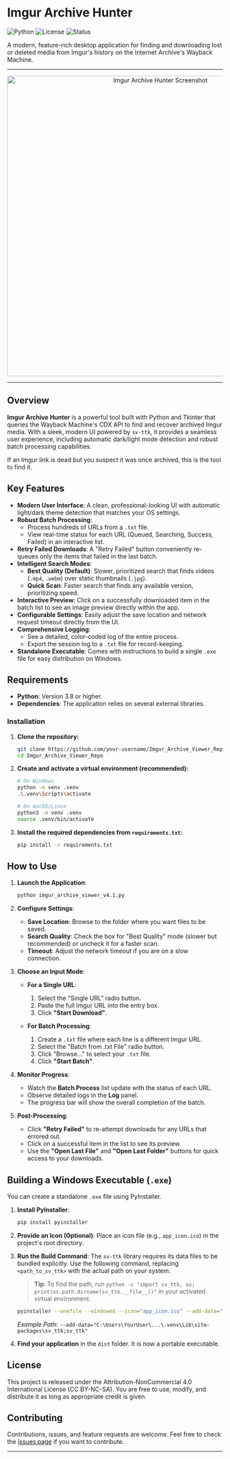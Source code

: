 # Imgur Archive Hunter

![Python](https://img.shields.io/badge/Python-3.8+-blue.svg)
![License](https://img.shields.io/badge/License-MIT-green.svg)
![Status](https://img.shields.io/badge/status-active-brightgreen.svg)

A modern, feature-rich desktop application for finding and downloading lost or deleted media from Imgur's history on the Internet Archive's Wayback Machine.

---

<p align="center">
  <!-- IMPORTANT: Replace this with a screenshot or GIF of your v4.1 application! -->
  <img src="https://i.imgur.com/qMUujbP.png" alt="Imgur Archive Hunter Screenshot" width="700"/>
</p>

---

## Overview

**Imgur Archive Hunter** is a powerful tool built with Python and Tkinter that queries the Wayback Machine's CDX API to find and recover archived Imgur media. With a sleek, modern UI powered by `sv-ttk`, it provides a seamless user experience, including automatic dark/light mode detection and robust batch processing capabilities.

If an Imgur link is dead but you suspect it was once archived, this is the tool to find it.

## Key Features

- **Modern User Interface**: A clean, professional-looking UI with automatic light/dark theme detection that matches your OS settings.
- **Robust Batch Processing**:
    - Process hundreds of URLs from a `.txt` file.
    - View real-time status for each URL (Queued, Searching, Success, Failed) in an interactive list.
- **Retry Failed Downloads**: A "Retry Failed" button conveniently re-queues only the items that failed in the last batch.
- **Intelligent Search Modes**:
    - **Best Quality (Default)**: Slower, prioritized search that finds videos (`.mp4`, `.webm`) over static thumbnails (`.jpg`).
    - **Quick Scan**: Faster search that finds any available version, prioritizing speed.
- **Interactive Preview**: Click on a successfully downloaded item in the batch list to see an image preview directly within the app.
- **Configurable Settings**: Easily adjust the save location and network request timeout directly from the UI.
- **Comprehensive Logging**:
    - See a detailed, color-coded log of the entire process.
    - Export the session log to a `.txt` file for record-keeping.
- **Standalone Executable**: Comes with instructions to build a single `.exe` file for easy distribution on Windows.

## Requirements

- **Python**: Version 3.8 or higher.
- **Dependencies**: The application relies on several external libraries.

### Installation

1.  **Clone the repository:**
    ```bash
    git clone https://github.com/your-username/Imgur_Archive_Viewer_Repo.git
    cd Imgur_Archive_Viewer_Repo
    ```

2.  **Create and activate a virtual environment (recommended):**
    ```bash
    # On Windows
    python -m venv .venv
    .\.venv\Scripts\activate

    # On macOS/Linux
    python3 -m venv .venv
    source .venv/bin/activate
    ```

3.  **Install the required dependencies from `requirements.txt`:**
    ```bash
    pip install -r requirements.txt
    ```

## How to Use

1.  **Launch the Application**:
    ```bash
    python imgur_archive_viewer_v4.1.py
    ```

2.  **Configure Settings**:
    - **Save Location**: Browse to the folder where you want files to be saved.
    - **Search Quality**: Check the box for "Best Quality" mode (slower but recommended) or uncheck it for a faster scan.
    - **Timeout**: Adjust the network timeout if you are on a slow connection.

3.  **Choose an Input Mode**:

    - **For a Single URL**:
        1. Select the "Single URL" radio button.
        2. Paste the full Imgur URL into the entry box.
        3. Click **"Start Download"**.

    - **For Batch Processing**:
        1. Create a `.txt` file where each line is a different Imgur URL.
        2. Select the "Batch from .txt File" radio button.
        3. Click "Browse..." to select your `.txt` file.
        4. Click **"Start Batch"**.

4.  **Monitor Progress**:
    - Watch the **Batch Process** list update with the status of each URL.
    - Observe detailed logs in the **Log** panel.
    - The progress bar will show the overall completion of the batch.

5.  **Post-Processing**:
    - Click **"Retry Failed"** to re-attempt downloads for any URLs that errored out.
    - Click on a successful item in the list to see its preview.
    - Use the **"Open Last File"** and **"Open Last Folder"** buttons for quick access to your downloads.

## Building a Windows Executable (`.exe`)

You can create a standalone `.exe` file using PyInstaller.

1.  **Install PyInstaller**:
    ```bash
    pip install pyinstaller
    ```

2.  **Provide an Icon (Optional)**: Place an icon file (e.g., `app_icon.ico`) in the project's root directory.

3.  **Run the Build Command**: The `sv-ttk` library requires its data files to be bundled explicitly. Use the following command, replacing `<path_to_sv_ttk>` with the actual path on your system.

    > **Tip**: To find the path, run `python -c "import sv_ttk, os; print(os.path.dirname(sv_ttk.__file__))"` in your activated virtual environment.

    ```bash
    pyinstaller --onefile --windowed --icon="app_icon.ico" --add-data="<path_to_sv_ttk>;sv_ttk" imgur_archive_viewer_v4.1.py
    ```
    *Example Path:* `--add-data="C:\Users\YourUser\...\.venv\Lib\site-packages\sv_ttk;sv_ttk"`

4.  **Find your application** in the `dist` folder. It is now a portable executable.

## License

This project is released under the Attribution-NonCommercial 4.0 International License (CC BY-NC-SA). You are free to use, modify, and distribute it as long as appropriate credit is given.
## Contributing

Contributions, issues, and feature requests are welcome. Feel free to check the [issues page](https://github.com/your-username/Imgur_Archive_Viewer_Repo/issues) if you want to contribute.

---